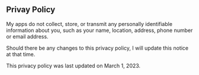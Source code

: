## Privay Policy

My apps do not collect, store, or transmit any personally identifiable information about you, such as your name, location, address, phone number or email address.

Should there be any changes to this privacy policy, I will update this notice at that time.

This privacy policy was last updated on March 1, 2023.

